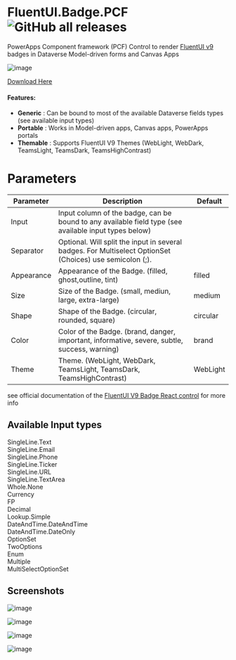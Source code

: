# FluentUI.Badge.PCF ![GitHub all releases](https://img.shields.io/github/downloads/drivardxrm/FluentUI.Badge.PCF/total?style=plastic)
 PowerApps Component framework (PCF) Control to render [FluentUI v9](https://react.fluentui.dev/) badges in Dataverse Model-driven forms and Canvas Apps
 
 ![image](https://user-images.githubusercontent.com/38399134/183312711-27f1c065-44ae-41e7-900b-7613a32d5db1.png)

 
 [Download Here](https://github.com/drivardxrm/FluentUI.Badge.PCF/releases/latest)
 
 
 #### Features:

- **Generic** : Can be bound to most of the available Dataverse fields types (see available input types)
- **Portable** : Works in Model-driven apps, Canvas apps, PowerApps portals
- **Themable** : Supports FluentUI V9 Themes (WebLight, WebDark, TeamsLight, TeamsDark, TeamsHighContrast)

# Parameters
| Parameter         | Description                                                                                  | Default     |
|-------------------|----------------------------------------------------------------------------------------------|----------   |
| Input  | Input column of the badge, can be bound to any available field type (see available input types below) |             |
| Separator  | Optional. Will split the input in several badges. For Multiselect OptionSet (Choices) use semicolon (;). |          |
| Appearance   |  Appearance of the Badge. (filled, ghost,outline, tint)   | filled |
| Size   | Size of the Badge. (small, mediun, large, extra-large) | medium |
| Shape |Shape of the Badge. (circular, rounded, square) |   circular  |
| Color | Color of the Badge. (brand, danger, important, informative, severe, subtle, success, warning) |  brand   |
| Theme | Theme. (WebLight, WebDark, TeamsLight, TeamsDark, TeamsHighContrast) |   WebLight  |

see official documentation of the [FluentUI V9 Badge React control](https://react.fluentui.dev/?path=/docs/components-badge-badge--default) for more info

## Available Input types ##
SingleLine.Text  
SingleLine.Email   
SingleLine.Phone   
SingleLine.Ticker  
SingleLine.URL  
SingleLine.TextArea  
Whole.None  
Currency  
FP  
Decimal  
Lookup.Simple  
DateAndTime.DateAndTime  
DateAndTime.DateOnly  
OptionSet  
TwoOptions  
Enum  
Multiple  
MultiSelectOptionSet  

## Screenshots ##

![image](https://user-images.githubusercontent.com/38399134/183423439-c99b4c5f-707f-4118-a22d-b1a4efa698f2.png)

![image](https://user-images.githubusercontent.com/38399134/183445573-bbf5c70b-f4e6-4efa-975d-cdebf96b5597.png)

![image](https://user-images.githubusercontent.com/38399134/183313049-9f19e84f-086a-455d-a623-968ab9f82a8d.png)

![image](https://user-images.githubusercontent.com/38399134/183313093-9b4e939e-8233-44a9-9695-5e7bf7ef75a3.png)



